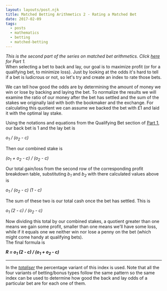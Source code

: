 ```yaml
---
layout: layouts/post.njk
title: Matched Betting Arithmetics 2 - Rating a Matched Bet
date: 2017-02-09
tags:
  - posts
  - mathematics
  - betting
  - matched-betting
---
```

_This is the second part of the series on matched bet arithmetics. Click [here](/Matched-Betting-Arithmetics/) for Part 1._<br>
When selecting a bet to back and lay, our goal is to maximize profit (or for a qualifying bet, to minimize loss). Just by looking at the odds it's hard to tell if a bet is ludicrous or not, so let's try and create an index to rate those bets.

We can tell how good the odds are by determining the amount of money we win or lose by backing and laying the bet. To normalize the results we will examine the ratio of our money after the bet has settled and the sum of the stakes we originally laid with both the bookmaker and the exchange. For calculating this quotient we can assume we backed the bet with £1 and laid it with the optimal lay stake.

Using the notations and equations from the Qualifying Bet section of [Part 1](/Matched-Betting-Arithmetics/), our back bet is 1 and the lay bet is

_o<sub>1</sub> / (o<sub>2</sub> - c)_

Then our combined stake is

_(o<sub>1</sub> + o<sub>2</sub> - c) / (o<sub>2</sub> - c)_

Our total gain/loss from the second row of the corresponding profit breakdown table, substituting _b<sub>1</sub>_ and _b<sub>2</sub>_ with there calculated values above is

_o<sub>1</sub> / (o<sub>2</sub> - c) (1 - c)_

The sum of these two is our total cash once the bet has settled. This is

_o<sub>1</sub> (2 - c) / (o<sub>2</sub> - c)_

Now dividing this total by our combined stakes, a quotient greater than one means we gain some profit, smaller than one means we'll have some loss, while if it equals one we neither win nor lose a penny on the bet (which might come handy at qualifying bets).<br>
The final formula is

**_R = o<sub>1</sub> (2 - c) / (o<sub>1</sub> + o<sub>2</sub> - c)_**

---

In the [*totaliser*](https://github.com/gkoos/totaliser) the percentage variant of this index is used. Note that all the four variants of betting/bonus types follow the same pattern so the same index can be used to determine how good the back and lay odds of a particular bet are for each one of them.

